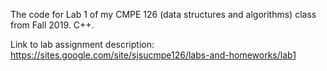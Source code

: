 The code for Lab 1 of my CMPE 126 (data structures and algorithms) class from Fall 2019. C++.

Link to lab assignment description: https://sites.google.com/site/sjsucmpe126/labs-and-homeworks/lab1

